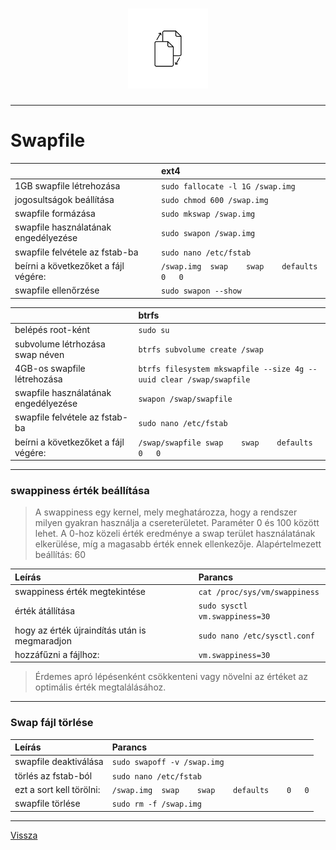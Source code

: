 <h1 align="center">
<img src="../.pictures/swap.png" alt="swap" width=128 />
</h1>

---

# Swapfile

|     | ext4 |
| :-- | :--- |
| 1GB swapfile létrehozása | ```sudo fallocate -l 1G /swap.img``` |
| jogosultságok beállítása | ```sudo chmod 600 /swap.img``` |
| swapfile formázása | ```sudo mkswap /swap.img``` |
| swapfile használatának engedélyezése | ```sudo swapon /swap.img``` |
| swapfile felvétele az fstab-ba | ```sudo nano /etc/fstab``` |
|  beírni a következőket a fájl végére: | ```/swap.img	swap	swap	defaults	0	0``` |
| swapfile ellenőrzése | ```sudo swapon --show``` |

|     | btrfs |
| :-- | :---- |
| belépés root-ként | ```sudo su``` |
| subvolume létrhozása swap néven | ```btrfs subvolume create /swap``` |
| 4GB-os swapfile létrehozása | ```btrfs filesystem mkswapfile --size 4g --uuid clear /swap/swapfile``` |
| swapfile használatának engedélyezése | ```swapon /swap/swapfile``` |
| swapfile felvétele az fstab-ba | ```sudo nano /etc/fstab``` |
|  beírni a következőket a fájl végére: | ```/swap/swapfile	swap	swap	defaults	0	0``` |

---

### swappiness érték beállítása

> A swappiness egy kernel, mely meghatározza, hogy a rendszer milyen gyakran használja a csereterületet. Paraméter 0 és 100 között lehet. A 0-hoz közeli érték eredménye a swap terület használatának elkerülése, míg a magasabb érték ennek ellenkezője. Alapértelmezett beállítás: 60

| Leírás | Parancs |
| :----- | :------ |
| swappiness érték megtekintése | ```cat /proc/sys/vm/swappiness``` |
| érték átállítása | ```sudo sysctl vm.swappiness=30``` |
| hogy az érték újraindítás után is megmaradjon | ```sudo nano /etc/sysctl.conf``` |
|  hozzáfűzni a fájlhoz: | ```vm.swappiness=30``` |

> Érdemes apró lépésenként csökkenteni vagy növelni az értéket az optimális érték megtalálásához.

---

### Swap fájl törlése

| Leírás | Parancs |
| :----- | :------ |
| swapfile deaktiválása | ```sudo swapoff -v /swap.img``` |
| törlés az fstab-ból | ```sudo nano /etc/fstab``` |
|  ezt a sort kell törölni: | ```/swap.img	swap	swap	defaults	0	0``` |
| swapfile törlése | ```sudo rm -f /swap.img``` |

---

[Vissza](../README.md)
